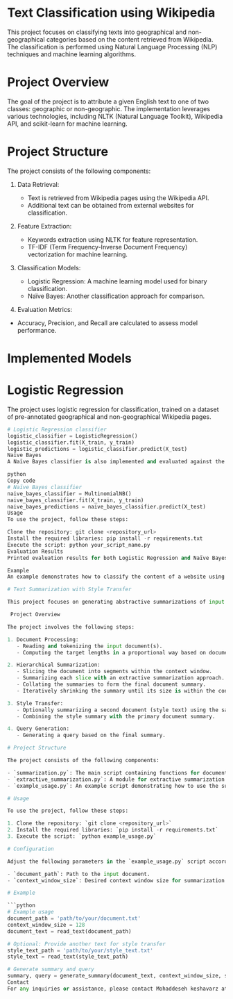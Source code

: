 # Text Classification using Wikipedia

This project focuses on classifying texts into geographical and non-geographical categories based on the content retrieved from Wikipedia. The classification is performed using Natural Language Processing (NLP) techniques and machine learning algorithms.

# Project Overview

The goal of the project is to attribute a given English text to one of two classes: geographic or non-geographic. The implementation leverages various technologies, including NLTK (Natural Language Toolkit), Wikipedia API, and scikit-learn for machine learning.

# Project Structure

The project consists of the following components:

1. Data Retrieval:
   - Text is retrieved from Wikipedia pages using the Wikipedia API.
   - Additional text can be obtained from external websites for classification.

2. Feature Extraction:
   - Keywords extraction using NLTK for feature representation.
   - TF-IDF (Term Frequency-Inverse Document Frequency) vectorization for machine learning.

3. Classification Models:
   - Logistic Regression: A machine learning model used for binary classification.
   - Naïve Bayes: Another classification approach for comparison.

4.  Evaluation Metrics:
   - Accuracy, Precision, and Recall are calculated to assess model performance.

# Implemented Models

# Logistic Regression

The project uses logistic regression for classification, trained on a dataset of pre-annotated geographical and non-geographical Wikipedia pages.

```python
# Logistic Regression classifier
logistic_classifier = LogisticRegression()
logistic_classifier.fit(X_train, y_train)
logistic_predictions = logistic_classifier.predict(X_test)
Naïve Bayes
A Naïve Bayes classifier is also implemented and evaluated against the logistic regression model.

python
Copy code
# Naïve Bayes classifier
naive_bayes_classifier = MultinomialNB()
naive_bayes_classifier.fit(X_train, y_train)
naive_bayes_predictions = naive_bayes_classifier.predict(X_test)
Usage
To use the project, follow these steps:

Clone the repository: git clone <repository_url>
Install the required libraries: pip install -r requirements.txt
Execute the script: python your_script_name.py
Evaluation Results
Printed evaluation results for both Logistic Regression and Naïve Bayes models, including accuracy, precision, and recall.

Example
An example demonstrates how to classify the content of a website using the trained Logistic Regression model.

# Text Summarization with Style Transfer

This project focuses on generating abstractive summarizations of input texts following the style of another given text in the context window. The implementation is either in Python, utilizing the Natural Language Toolkit (NLTK), or in Java, using OpenNLP.

 Project Overview

The project involves the following steps:

1. Document Processing:
   - Reading and tokenizing the input document(s).
   - Computing the target lengths in a proportional way based on document length.

2. Hierarchical Summarization:
   - Slicing the document into segments within the context window.
   - Summarizing each slice with an extractive summarization approach.
   - Collating the summaries to form the final document summary.
   - Iteratively shrinking the summary until its size is within the context window.

3. Style Transfer:
   - Optionally summarizing a second document (style text) using the same approach.
   - Combining the style summary with the primary document summary.

4. Query Generation:
   - Generating a query based on the final summary.

# Project Structure

The project consists of the following components:

- `summarization.py`: The main script containing functions for document processing, hierarchical summarization, style transfer, and query generation.
- `extractive_summarization.py`: A module for extractive summarization using cosine similarity.
- `example_usage.py`: An example script demonstrating how to use the summarization functions.

# Usage

To use the project, follow these steps:

1. Clone the repository: `git clone <repository_url>`
2. Install the required libraries: `pip install -r requirements.txt`
3. Execute the script: `python example_usage.py`

# Configuration

Adjust the following parameters in the `example_usage.py` script according to your needs:

- `document_path`: Path to the input document.
- `context_window_size`: Desired context window size for summarization.

# Example

```python
# Example usage
document_path = 'path/to/your/document.txt'
context_window_size = 128
document_text = read_text(document_path)

# Optional: Provide another text for style transfer
style_text_path = 'path/to/your/style_text.txt'
style_text = read_text(style_text_path)

# Generate summary and query
summary, query = generate_summary(document_text, context_window_size, style_text)
Contact
For any inquiries or assistance, please contact Mohaddeseh keshavarz at [mohaddeseh.keshavarz@studenti.univr.it].
